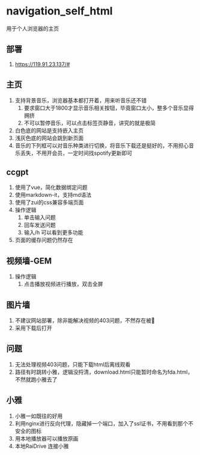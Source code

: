 # navigation_self_html
用于个人浏览器的主页

## 部署
1. https://119.91.23.137/# 

## 主页
1. 支持背景音乐，浏览器基本都打开着，用来听音乐还不错
   1. 要求窗口大于1800才显示音乐相关按钮，毕竟窗口太小，整多个音乐显得拥挤
   2. 不可以暂停音乐，可以点击标签页静音，讲究的就是极简
2. 白色底的网站是支持嵌入主页
3. 浅灰色底的网站会跳到新页面
4. 音乐的下列框可以对音乐种类进行切换，将音乐下载还是挺好的，不用担心音乐丢失，不用开会员，一定时间找spotify更新即可

## ccgpt
1. 使用了vue，简化数据绑定问题
2. 使用markdown-it，支持md语法
3. 使用了zui的css兼容多端页面
4. 操作逻辑
   1. 单击输入问题
   2. 回车发送问题
   3. 输入/h 可以看到更多功能
5. 页面的缓存问题仍然存在

## 视频墙-GEM
1. 操作逻辑
	1. 点击播放视频进行播放，双击全屏

## 图片墙
1. 不建议网站部署，除非能解决视频的403问题，不然存在被🎣
2. 采用下载后打开

## 问题
1. 无法处理视频403问题，只能下载html后离线观看
2. 路径有时跳转小雅，逻辑没捋清，download.html只能暂时命名为fda.html，不然就跑小雅去了


## 小雅
1. 小雅一如既往的好用
2. 利用nginx进行反向代理，隐藏掉一个端口，加入了ssl证书，不用看到那个不安全的图标
3. 用本地播放器可以播放原画
4. 本地RaiDrive 连接小雅